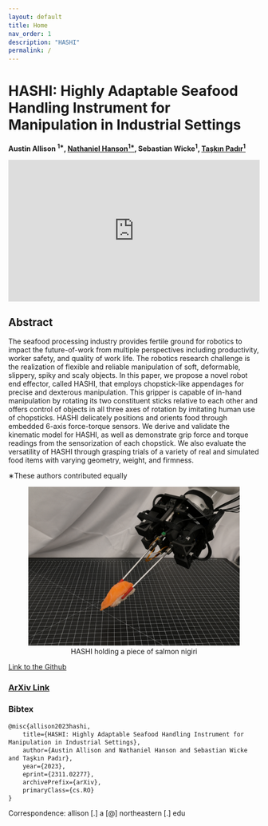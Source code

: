 ```yaml
---
layout: default
title: Home
nav_order: 1
description: "HASHI"
permalink: /
---
```



<html lang="en-US">
<head>
  <meta charset="UTF-8">
  <meta name="viewpoint" content="width=device-width, initial-scale=1.0">
  <!--<link rel="stylesheet" href="style.css"> -->
  <title>HASHI: Highly Adaptable Seafood Handling Instrument for Manipulation in Industrial Settings</title>
</head>
<body>
  <div class="header-adder">
    <div class="title_set">
      <h1>HASHI: Highly Adaptable Seafood Handling Instrument for Manipulation in Industrial Settings</h1>
    </div>
    <div class="names">
      <p><strong> Austin Allison <sup>1*</sup><a></a>, <a  href="https://nhanson.io/"  >Nathaniel Hanson<sup>1*</sup></a>, Sebastian Wicke<sup>1</sup>, <a  href="https://www.tpadir.info/">Taşkın Padır<sup>1</sup></a></strong></p>
  </div>

  <div>
    <div style="position:relative;padding-top:56.25%;">
      <iframe src="https://www.youtube.com/embed/36idGZOnESs?si=cUsFvBwUTLQvg5QG"  title="YouTube video player" frameborder="0" allow="accelerometer; autoplay; clipboard-write; encrypted-media; gyroscope; picture-in-picture" allowfullscreen style="position:absolute;top:0;left:0;width:100%;height:100%;"></iframe>
    </div>
  </div>

  </div>
  <h2>Abstract</h2>
  <p>The seafood processing industry provides fertile
ground for robotics to impact the future-of-work from multiple
perspectives including productivity, worker safety, and quality
of work life. The robotics research challenge is the realization of
flexible and reliable manipulation of soft, deformable, slippery,
spiky and scaly objects. In this paper, we propose a novel
robot end effector, called HASHI, that employs chopstick-like
appendages for precise and dexterous manipulation. This gripper
is capable of in-hand manipulation by rotating its two constituent
sticks relative to each other and offers control of objects in all
three axes of rotation by imitating human use of chopsticks.
HASHI delicately positions and orients food through embedded
6-axis force-torque sensors. We derive and validate the kinematic
model for HASHI, as well as demonstrate grip force and torque
readings from the sensorization of each chopstick. We also
evaluate the versatility of HASHI through grasping trials of a
variety of real and simulated food items with varying geometry,
weight, and firmness.
  </p>

∗These authors contributed equally

<div style="text-align: center;">
  <figure>
      <img src="./media/HASHI_nigiri.png" alt="HASHI holding a piece of salmon nigiri">
    <figcaption>HASHI holding a piece of salmon nigiri
    </figcaption>
  </figure>
</div>

  <p>
    <a href="https://github.com/RIVeR-Lab/hashi/tree/main">Link to the Github</a>
  </p>
</body>
</html>

### [ArXiv Link](https://arxiv.org/abs/2311.02277)
### Bibtex
  ```
@misc{allison2023hashi,
      title={HASHI: Highly Adaptable Seafood Handling Instrument for Manipulation in Industrial Settings}, 
      author={Austin Allison and Nathaniel Hanson and Sebastian Wicke and Taşkın Padır},
      year={2023},
      eprint={2311.02277},
      archivePrefix={arXiv},
      primaryClass={cs.RO}
}
```

Correspondence: allison [.] a [@] northeastern [.] edu